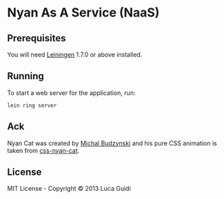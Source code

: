 # Nyan As A Service (NaaS)

## Prerequisites

You will need [Leiningen][1] 1.7.0 or above installed.

[1]: https://github.com/technomancy/leiningen

## Running

To start a web server for the application, run:

    lein ring server

## Ack

Nyan Cat was created by [Michal Budzynski][2] and his pure CSS animation is taken from [css-nyan-cat][3].

[2]: https://profiles.google.com/michal.budzynski.js/about
[3]: https://github.com/michalbe/css-nyan-cat

## License

MIT License - Copyright © 2013 Luca Guidi
